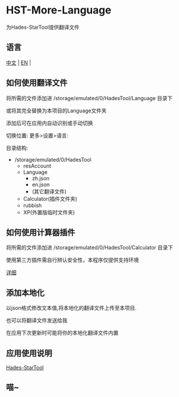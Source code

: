 # HST-More-Language

为Hades-StarTool提供翻译文件

## 语言

[中文](https://github.com/lin-lin-miao/HST-More-Language/blob/main/README.md) | [EN](https://github.com/lin-lin-miao/HST-More-Language/blob/main/README/EN.md) |

## 如何使用翻译文件

将所需的文件添加进 /storage/emulated/0/HadesTool/Language 目录下

或将其完全替换为本项目的Language文件夹

添加后可在应用内自动识别或手动切换

切换位置:
更多>设置>语言:

目录结构:

- /storage/emulated/0/HadesTool
  - resAccount
  - Language
    - zh.json
    - en.json
    - (其它翻译文件)
  - Calculator(插件文件夹)
  - rubbish
  - XP(外置版临时文件夹)

## 如何使用计算器插件

将所需的文件添加进 /storage/emulated/0/HadesTool/Calculator 目录下

使用第三方插件需自行辨认安全性，本程序仅提供支持环境

[详细](https://github.com/lin-lin-miao/HST-More-Language/blob/main/Calculator/Calculator.md)

## 添加本地化

以json格式修改文本值,将本地化的翻译文件上传至本项目.

也可以将翻译文件发送给我

在应用下次更新时可能将你的本地化翻译文件内置

## 应用使用说明

[Hades-StarTool](https://github.com/lin-lin-miao/HST-More-Language/blob/main/HST/ZH.md)

## 喵~
